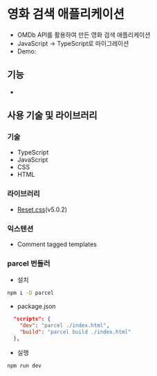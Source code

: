 # 영화 검색 애플리케이션

- OMDb API를 활용하여 만든 영화 검색 애플리케이션
- JavaScript -> TypeScript로 마이그레이션
- Demo:

## 기능

-

## 사용 기술 및 라이브러리

### 기술

- TypeScript
- JavaScript
- CSS
- HTML

### 라이브러리

- [Reset.css](https://www.jsdelivr.com/package/npm/reset-css)(v5.0.2)

### 익스텐션

- Comment tagged templates

### parcel 번들러

- 설치

```bash
npm i -D parcel
```

- package.json

```json
  "scripts": {
    "dev": "parcel ./index.html",
    "build": "parcel build ./index.html"
  },
```

- 실행

```bash
npm run dev
```
